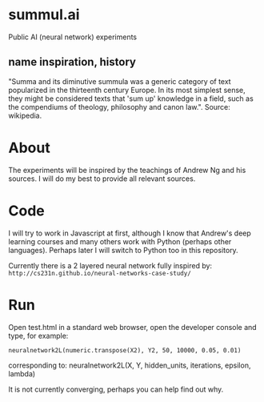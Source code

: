 # summul.ai
Public AI (neural network) experiments

## name inspiration, history
"Summa and its diminutive summula was a generic category of text popularized in the thirteenth century Europe. In its most simplest sense, they might be considered texts that 'sum up' knowledge in a field, such as the compendiums of theology, philosophy and canon law.". Source: wikipedia.

# About
The experiments will be inspired by the teachings of Andrew Ng and his sources. I will do my best to provide all relevant sources.

# Code
I will try to work in Javascript at first, although I know that Andrew's deep learning courses and many others work with Python (perhaps other languages). Perhaps later I will switch to Python too in this repository.

Currently there is a 2 layered neural network fully inspired by: `http://cs231n.github.io/neural-networks-case-study/`

# Run

Open test.html in a standard web browser, open the developer console and type, for example: 

`neuralnetwork2L(numeric.transpose(X2), Y2, 50, 10000, 0.05, 0.01)`

corresponding to: neuralnetwork2L(X, Y, hidden_units, iterations, epsilon, lambda)

It is not currently converging, perhaps you can help find out why.
